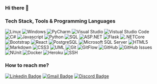 ### Hi there 👋

<!--
**keczanilles/keczanilles** is a ✨ _special_ ✨ repository because its `README.md` (this file) appears on your GitHub profile.

Here are some ideas to get you started:

- 🔭 I’m currently working on ...
- 🌱 I’m currently learning ...
- 👯 I’m looking to collaborate on ...
- 🤔 I’m looking for help with ...
- 💬 Ask me about ...
- 📫 How to reach me: ...
- 😄 Pronouns: ...
- ⚡ Fun fact: ...
-->


### Tech Stack, Tools & Programming Languages
![Linux](http://img.shields.io/badge/OS-Linux-red?logo=linux&logoColor=white)
![Windows](http://img.shields.io/badge/OS-Windows-blue?logo=windows&logoColor=white)
![PyCharm](http://img.shields.io/badge/Editor-PyCharm-red?logo=PyCharm&logoColor=white)
![Visual Studio](http://img.shields.io/badge/Editor-Visual_Studio-blue?logo=visual%20studio&logoColor=white)
![Vistual Studio Code](http://img.shields.io/badge/Editor-Visual_Studio_Code-darkgreen?logo=visual%20studio%20code&logoColor=white)
![C#](http://img.shields.io/badge/Programming_Language-C%23-blue?logo=csharp&logoColor=white)
![Javascript](http://img.shields.io/badge/Programming_Language-Javascript-darkgreen?logo=javascript&logoColor=white)
![Python](http://img.shields.io/badge/Programming_Language-Python-darkgreen?logo=python&logoColor=white)
![SQL](http://img.shields.io/badge/Programming_Language-SQL-darkgreen)
![ASP.NET](http://img.shields.io/badge/Framework-ASP.NET-blue?logo=.NET&logoColor=white)
![Flask](http://img.shields.io/badge/Framework-Flask-red?logo=flask&logoColor=white)
![.NETCore](http://img.shields.io/badge/Framework-.NET_Core-blue?logo=.NET&logoColor=white)
![Bootstrap](http://img.shields.io/badge/Library-Bootstrap-darkgreen?logo=bootstrap&logoColor=white)
![React](http://img.shields.io/badge/Library-React-blue?logo=react&logoColor=white)
![PostgreSQL](http://img.shields.io/badge/Database-PostgreSQL-red?logo=postgresql&logoColor=white)
![Microsoft SQL Server](http://img.shields.io/badge/Database-Microsoft_SQL_Server-blue?logo=microsoft-sql-server&logoColor=white)
![HTML5](http://img.shields.io/badge/Markup_Language-HTML5-darkgreen?logo=html5&logoColor=white)
![Markdown](http://img.shields.io/badge/Markup_Language-Markdown-darkgreen?logo=markdown&logoColor=white)
![CSS3](http://img.shields.io/badge/Style_Sheet_Language-CSS3-darkgreen?logo=css3&logoColor=white)
![UML](http://img.shields.io/badge/Modeling_Language-UML-darkgreen)
![Git](http://img.shields.io/badge/Version_Control-Git-darkgreen?logo=git&logoColor=white)
![GitFlow](http://img.shields.io/badge/Version_Control-GitFlow-darkgreen?logo=git&logoColor=white)
![GitHub](http://img.shields.io/badge/Version_Control-GitHub-darkgreen?logo=github&logoColor=white)
![GitHub Issues](http://img.shields.io/badge/Issue_Tracking-GitHub_Issues-darkgreen?logo=github&logoColor=white)
![NUnit](http://img.shields.io/badge/Unit_Testing-NUnit-blue)
![Docker](http://img.shields.io/badge/DevOps-Docker-red?logo=docker&logoColor=white)
![Heroku](http://img.shields.io/badge/DevOps-Heroku-red?logo=heroku&logoColor=white)
![SSH](http://img.shields.io/badge/Network-SSH-darkgreen)



### How to reach me?
[![Linkedin Badge](https://img.shields.io/badge/-Keczán_Illés-blue?style=flat-square&logo=Linkedin&logoColor=white)](https://www.linkedin.com/in/illés-keczán/)
[![Gmail Badge](https://img.shields.io/badge/-illeskeczan99@gmail.com-d14836?style=flat-square&logo=Gmail&logoColor=white)](mailto:illeskeczan99@gmail.com)
[![Discord Badge](https://img.shields.io/badge/-illes19%236961-7289da?style=flat-square&logo=Discord&logoColor=white)](https://discordapp.com/users/699504945120149565)

